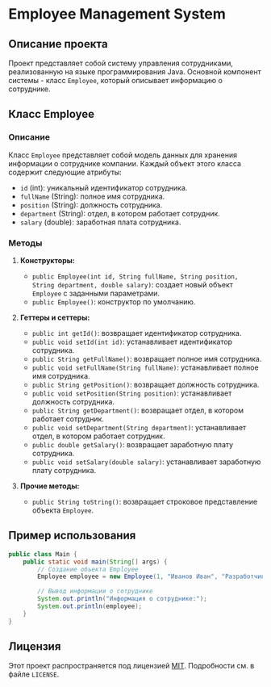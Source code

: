 # Employee Management System

## Описание проекта

Проект представляет собой систему управления сотрудниками, реализованную на языке программирования Java. Основной компонент системы - класс `Employee`, который описывает информацию о сотруднике.

## Класс Employee

### Описание

Класс `Employee` представляет собой модель данных для хранения информации о сотруднике компании. Каждый объект этого класса содержит следующие атрибуты:

- `id` (int): уникальный идентификатор сотрудника.
- `fullName` (String): полное имя сотрудника.
- `position` (String): должность сотрудника.
- `department` (String): отдел, в котором работает сотрудник.
- `salary` (double): заработная плата сотрудника.

### Методы

1. **Конструкторы:**
    - `public Employee(int id, String fullName, String position, String department, double salary)`: создает новый объект `Employee` с заданными параметрами.
    - `public Employee()`: конструктор по умолчанию.

2. **Геттеры и сеттеры:**
    - `public int getId()`: возвращает идентификатор сотрудника.
    - `public void setId(int id)`: устанавливает идентификатор сотрудника.
    - `public String getFullName()`: возвращает полное имя сотрудника.
    - `public void setFullName(String fullName)`: устанавливает полное имя сотрудника.
    - `public String getPosition()`: возвращает должность сотрудника.
    - `public void setPosition(String position)`: устанавливает должность сотрудника.
    - `public String getDepartment()`: возвращает отдел, в котором работает сотрудник.
    - `public void setDepartment(String department)`: устанавливает отдел, в котором работает сотрудник.
    - `public double getSalary()`: возвращает заработную плату сотрудника.
    - `public void setSalary(double salary)`: устанавливает заработную плату сотрудника.

3. **Прочие методы:**
    - `public String toString()`: возвращает строковое представление объекта `Employee`.

## Пример использования

```java
public class Main {
    public static void main(String[] args) {
        // Создание объекта Employee
        Employee employee = new Employee(1, "Иванов Иван", "Разработчик", "IT", 50000.0);

        // Вывод информации о сотруднике
        System.out.println("Информация о сотруднике:");
        System.out.println(employee);
    }
}
```

## Лицензия

Этот проект распространяется под лицензией [MIT](LICENSE). Подробности см. в файле `LICENSE`.
